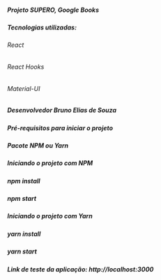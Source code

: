 ##### Projeto SUPERO, Google Books

##### Tecnologias utilizadas:

###### React
###### React Hooks
###### Material-UI
##### Desenvolvedor Bruno Elias de Souza

##### Pré-requisitos para iniciar o projeto
##### Pacote NPM ou Yarn

##### Iniciando o projeto com NPM 

##### npm install
##### npm start

##### Iniciando o projeto com Yarn 

##### yarn install
##### yarn start

##### Link de teste da aplicação: http://localhost:3000